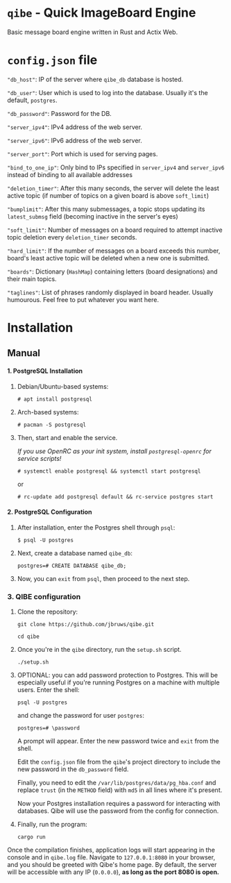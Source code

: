 # `qibe` - Quick ImageBoard Engine

Basic message board engine written in Rust and Actix Web.

# `config.json` file

`"db_host"`: IP of the server where `qibe_db` database is hosted.

`"db_user"`: User which is used to log into the database. Usually it's the default, `postgres`.

`"db_password"`: Password for the DB.

`"server_ipv4"`: IPv4 address of the web server.

`"server_ipv6"`: IPv6 address of the web server.

`"server_port"`: Port which is used for serving pages.

`"bind_to_one_ip"`: Only bind to IPs specified in `server_ipv4` and `server_ipv6` instead of binding to all available addresses

`"deletion_timer"`: After this many seconds, the server will delete the least active topic (if number of topics on a given board is above `soft_limit`)

`"bumplimit"`: After this many submessages, a topic stops updating its `latest_submsg` field (becoming inactive in the server's eyes)

`"soft_limit"`: Number of messages on a board required to attempt inactive topic deletion every `deletion_timer` seconds.

`"hard_limit"`: If the number of messages on a board exceeds this number, board's least active topic will be deleted when a new one is submitted.

`"boards"`: Dictionary (`HashMap`) containing letters (board designations) and their main topics.

`"taglines"`: List of phrases randomly displayed in board header. Usually humourous. Feel free to put whatever you want here.

# Installation
## Manual
#### 1. PostgreSQL Installation
1. Debian/Ubuntu-based systems:
    
    `# apt install postgresql`

2. Arch-based systems:
    
    `# pacman -S postgresql`
    
3. Then, start and enable the service.

    *If you use OpenRC as your init system, install `postgresql-openrc` for service scripts!*
    
    `# systemctl enable postgresql && systemctl start postgresql`
    
    or
    
    `# rc-update add postgresql default && rc-service postgres start`

#### 2. PostgreSQL Configuration

1. After installation, enter the Postgres shell through `psql`:
    
    `$ psql -U postgres`
    
2. Next, create a database named `qibe_db`:
    
    `postgres=# CREATE DATABASE qibe_db;`
    
3. Now, you can `exit` from `psql`, then proceed to the next step.

### 3. QIBE configuration

1. Clone the repository:
    
    `git clone https://github.com/jbruws/qibe.git`
    
    `cd qibe`
    
2. Once you're in the `qibe` directory, run the `setup.sh` script.
    
    `./setup.sh`

3. OPTIONAL: you can add password protection to Postgres. This will be especially useful if you're running Postgres on a machine with multiple users. Enter the shell:

    `psql -U postgres`

    and change the password for user `postgres`:

    `postgres=# \password`

    A prompt will appear. Enter the new password twice and `exit` from the shell.

    Edit the `config.json` file from the `qibe`'s project directory to include the new password in the `db_password` field.

    Finally, you need to edit the `/var/lib/postgres/data/pg_hba.conf` and replace `trust` (in the `METHOD` field) with `md5` in all lines where it's present.

    Now your Postgres installation requires a password for interacting with databases. Qibe will use the password from the config for connection.
    
5. Finally, run the program:
    
    `cargo run`
    
Once the compilation finishes, application logs will start appearing in the console and in `qibe.log` file. Navigate to `127.0.0.1:8080` in your browser, and you should be greeted with Qibe's home page. By default, the server will be accessible with any IP (`0.0.0.0`), **as long as the port 8080 is open.**
